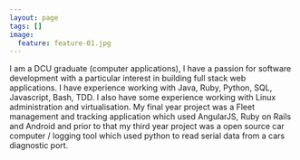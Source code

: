 ```yaml
---
layout: page
tags: []
image:
  feature: feature-01.jpg
---
```


I am a DCU graduate (computer applications), I have a passion for software development with a particular 
interest in building full stack web applications. I have experience working with 
Java, Ruby, Python, SQL, Javascript, Bash, TDD. I also have some experience working with Linux administration 
and virtualisation. My final year project was a Fleet management and tracking application which used AngularJS, 
Ruby on Rails and Android and prior to that my third year project was a open source car computer / logging tool which 
used python to read serial data from a cars diagnostic port.